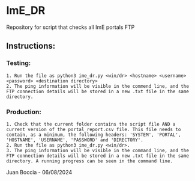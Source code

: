 # ImE_DR
Repository for script that checks all ImE portals FTP

## Instructions:

### Testing:
    1. Run the file as python3 ime_dr.py <win/dr> <hostname> <username> <password> <destination directory>
    2. The ping information will be visible in the commend line, and the FTP connection details will be stored in a new .txt file in the same directory.

### Production:
    1. Check that the current folder contains the script file AND a current version of the portal_report.csv file. This file needs to contain, as a minimum, the following headers: 'SYSTEM', 'PORTAL', 'HOSTNAME', 'USERNAME', 'PASSWORD' and 'DIRECTORY'.
    2. Run the file as python3 ime_dr.py <win/dr>.
    3. The ping information will be visible in the command line, and the FTP connection details will be stored in a new .txt file in the same directory. A running progress can be seen in the command line.

Juan Boccia - 06/08/2024